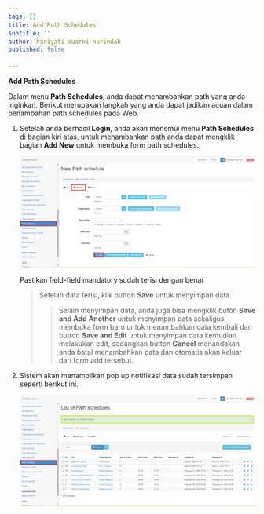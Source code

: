 ```yaml
---
tags: []
title: Add Path Schedules
subtitle: ''
author: hariyati suarni nurindah
published: false

---
```

**Add Path Schedules**

Dalam menu **Path Schedules**, anda dapat menambahkan path yang anda inginkan. Berikut merupakan langkah yang anda dapat jadikan acuan dalam penambahan path schedules pada Web.

1. Setelah anda berhasil **Login**, anda akan menemui menu **Path Schedules** di bagian kiri atas, untuk menambahkan path anda dapat mengklik bagian **Add New** untuk membuka form path schedules.

   ![](/uploads/pathschedules2.PNG)

   Pastikan field-field mandatory sudah terisi dengan benar

   > Setelah data terisi, klik button **Save** untuk menyimpan data.
   >
   > > Selain menyimpan data, anda juga bisa mengklik buton **Save and Add Another** untuk menyimpan data sekaligus membuka form baru untuk menambahkan data kembali dan button **Save and Edit** untuk menyimpan data kemudian melakukan edit, sedangkan button **Cancel** menandakan anda batal menambahkan data dan otomatis akan keluar dari form add tersebut.
2. Sistem akan menampilkan pop up notifikasi data sudah tersimpan seperti berikut ini.

   ![](/uploads/pathschedules1-1.PNG)